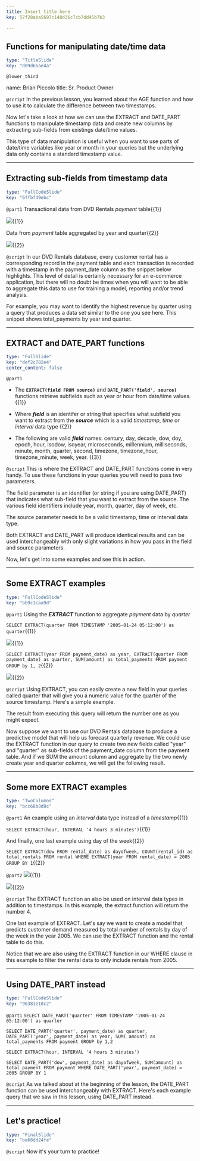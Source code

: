 ```yaml
---
title: Insert title here
key: 57f28aba5697c148d36c7cb7dd45b7b3

---
```

## Functions for manipulating date/time data

```yaml
type: "TitleSlide"
key: "d09d65ae4a"
```

`@lower_third`

name: Brian Piccolo
title: Sr. Product Owner


`@script`
In the previous lesson, you learned about the AGE function and how to use it to calculate the difference between two timestamps.

Now let's take a look at how we can use the EXTRACT and DATE_PART functions to manipulate timestamp data and create new columns by extracting sub-fields from existings date/time values.

This type of data manipulation is useful when you want to use parts of date/time variables like year or month in your queries but the underlying data only contains a standard timestamp value.


---
## Extracting sub-fields from timestamp data

```yaml
type: "FullCodeSlide"
key: "6ffbf49ebc"
```

`@part1`
Transactional data from DVD Rentals _payment_ table{{1}}

![](https://assets.datacamp.com/production/repositories/4340/datasets/65b01a291a336aef52b47345a1242f73a4f04c66/rentals_table.png){{1}}
 
Data from _payment_ table aggregated by year and quarter{{2}}

![](https://assets.datacamp.com/production/repositories/4340/datasets/dd47e6f26ebcb1baeec5ddad8eea0fe8bfb322cd/aggregate_payments.png){{2}}


`@script`
In our DVD Rentals database, every customer rental has a corresponding record in the payment table and each transaction is recorded with a timestamp in the payment_date column as the snippet below highlights. This level of detail is certainly necessary for an e-commerce application, but there will no doubt be times when you will want to be able to aggregate this data to use for training a model, reporting and/or trend analysis.

For example, you may want to identify the highest revenue by quarter using a query that produces a data set similar to the one you see here.  This snippet shows total_payments by year and quarter.


---
## EXTRACT and DATE_PART functions

```yaml
type: "FullSlide"
key: "def2c782e4"
center_content: false
```

`@part1`
- The **```EXTRACT(field FROM source)```**  and **```DATE_PART('field', source)```** functions retrieve subfields such as year or hour from date/time values. {{1}}

- Where **_field_** is an identifer or string that specifies what subfield you want to extract from the **_source_** which is a valid _timestamp_, _time_ or _interval_ data type {{2}}

- The following are valid **_field_** names: century, day, decade, dow, doy, epoch, hour, isodow, isoyear, microseconds, millennium, milliseconds, minute, month, quarter, second, timezone, timezone_hour, timezone_minute, week, year. {{3}}


`@script`
This is where the EXTRACT and DATE_PART functions come in very handy. To use these functions in your queries you will need to pass two parameters.

The field parameter is an identifier (or string if you are using DATE_PART) that indicates what sub-field that you want to extract from the source.  The various field identifiers include year, month, quarter, day of week, etc.

The source parameter needs to be a valid timestamp, time or interval data type. 

Both EXTRACT and DATE_PART will produce identical results and can be used interchangeably with only slight variations in how you pass in the field and source parameters. 

Now, let's get into some examples and see this in action.


---
## Some EXTRACT examples

```yaml
type: "FullCodeSlide"
key: "bb9c1caa9d"
```

`@part1`
Using the **_EXTRACT_** function to aggregate _payment_ data by _quarter_

`SELECT EXTRACT(quarter FROM TIMESTAMP '2005-01-24 05:12:00') as quarter`{{1}}

![](https://assets.datacamp.com/production/repositories/4340/datasets/d779e7bf853074f2f1e7ebead691aeaa80d5a134/quarter.png){{1}}

`SELECT EXTRACT(year FROM payment_date) as year, EXTRACT(quarter FROM payment_date) as quarter, SUM(amount) as total_payments FROM payment GROUP by 1, 2`{{2}}

![](https://assets.datacamp.com/production/repositories/4340/datasets/dd47e6f26ebcb1baeec5ddad8eea0fe8bfb322cd/aggregate_payments.png){{2}}


`@script`
Using EXTRACT, you can easily create a new field in your queries called quarter that will give you a numeric value for the quarter of the source timestamp.  Here's a simple example. 

The result from executing this query will return the number one as you might expect.

Now suppose we want to use our DVD Rentals database to produce a predictive model that will help us forecast quarterly revenue. We could use the EXTRACT function in our query to create two new fields called "year" and "quarter" as sub-fields of the payment_date column from the payment table.  And if we SUM the amount column and aggregate by the two newly create year and quarter columns, we will get the following result.


---
## Some more EXTRACT examples

```yaml
type: "TwoColumns"
key: "bcc68b8d0c"
```

`@part1`
An example using an _interval_ data type instead of a _timestamp_{{1}}

`SELECT EXTRACT(hour, INTERVAL '4 hours 3 minutes')`{{1}}
 
And finally, one last example using day of the week{{2}}

`SELECT EXTRACT(dow FROM rental_date) as dayofweek, COUNT(rental_id) as total_rentals FROM rental WHERE EXTRACT(year FROM rental_date) = 2005 GROUP BY 1`{{2}}


`@part2`
![](https://assets.datacamp.com/production/repositories/4340/datasets/d3df5eac740a4d82efcdaa2d9dd1fe6696ee1cca/interval.png){{1}}

![](https://assets.datacamp.com/production/repositories/4340/datasets/8aba2571ee8e7c57cc047cf1561639da7ea62e48/dow.png){{2}}


`@script`
The EXTRACT function an also be used on interval data types in addition to timestamps.  In this example, the extract function will return the number 4.  

One last example of EXTRACT.  Let's say we want to create a model that predicts customer demand measured by total number of rentals by day of the week in the year 2005.  We can use the EXTRACT function and the rental table to do this.

Notice that we are also using the EXTRACT function in our WHERE clause in this example to filter the rental data to only include rentals from 2005.


---
## Using DATE_PART instead

```yaml
type: "FullCodeSlide"
key: "96381e10c2"
```

`@part1`
`SELECT DATE_PART('quarter' FROM TIMESTAMP '2005-01-24 05:12:00') as quarter`

`SELECT DATE_PART('quarter', payment_date) as quarter, DATE_PART('year', payment_date) as year, SUM( amount) as total_payments FROM payment GROUP by 1,2`

`SELECT EXTRACT(hour, INTERVAL '4 hours 3 minutes')`

`SELECT DATE_PART('dow', payment_date) as dayofweek, SUM(amount) as total_payment FROM payment WHERE DATE_PART('year', payment_date) = 2005 GROUP BY 1`


`@script`
As we talked about at the beginning of the lesson, the DATE_PART function can be used interchangeably with EXTRACT.  Here's each example query that we saw in this lesson, using DATE_PART instead.


---
## Let's practice!

```yaml
type: "FinalSlide"
key: "be68dd24fe"
```

`@script`
Now it's your turn to practice!

